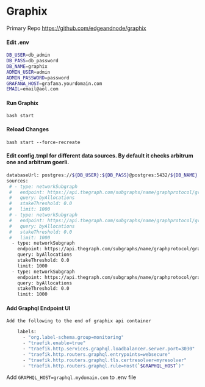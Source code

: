 # Graphix

Primary Repo https://github.com/edgeandnode/graphix

#### Edit .env
```bash
DB_USER=db_admin
DB_PASS=db_password
DB_NAME=graphix
ADMIN_USER=admin
ADMIN_PASSWORD=password
GRAFANA_HOST=grafana.yourdomain.com
EMAIL=email@aol.com
```

#### Run Graphix
```
bash start
```

#### Reload Changes
```
bash start --force-recreate
```

#### Edit config.tmpl for different data sources. By default it checks arbitrum one and arbitrum goerli. 
```bash
databaseUrl: postgres://${DB_USER}:${DB_PASS}@postgres:5432/${DB_NAME}
sources:
 # - type: networkSubgraph
 #   endpoint: https://api.thegraph.com/subgraphs/name/graphprotocol/graph-network-goerli
 #   query: byAllocations
 #   stakeThreshold: 0.0
 #   limit: 1000
 # - type: networkSubgraph
 #   endpoint: https://api.thegraph.com/subgraphs/name/graphprotocol/graph-network-mainnet
 #   query: byAllocations
 #   stakeThreshold: 0.0
 #   limit: 1000
  - type: networkSubgraph
    endpoint: https://api.thegraph.com/subgraphs/name/graphprotocol/graph-network-arbitrum-goerli
    query: byAllocations
    stakeThreshold: 0.0
    limit: 1000
  - type: networkSubgraph
    endpoint: https://api.thegraph.com/subgraphs/name/graphprotocol/graph-network-arbitrum
    query: byAllocations
    stakeThreshold: 0.0
    limit: 1000
```

#### Add Graphql Endpoint UI

`Add the following to the end of graphix api container`

```bash
    labels:
      - "org.label-schema.group=monitoring"
      - "traefik.enable=true"
      - "traefik.http.services.graphql.loadbalancer.server.port=3030"
      - "traefik.http.routers.graphql.entrypoints=websecure"
      - "traefik.http.routers.graphql.tls.certresolver=myresolver"
      - "traefik.http.routers.graphql.rule=Host(`$GRAPHQL_HOST`)"

```
Add `GRAPHQL_HOST=graphql.mydomain.com` to .env file
